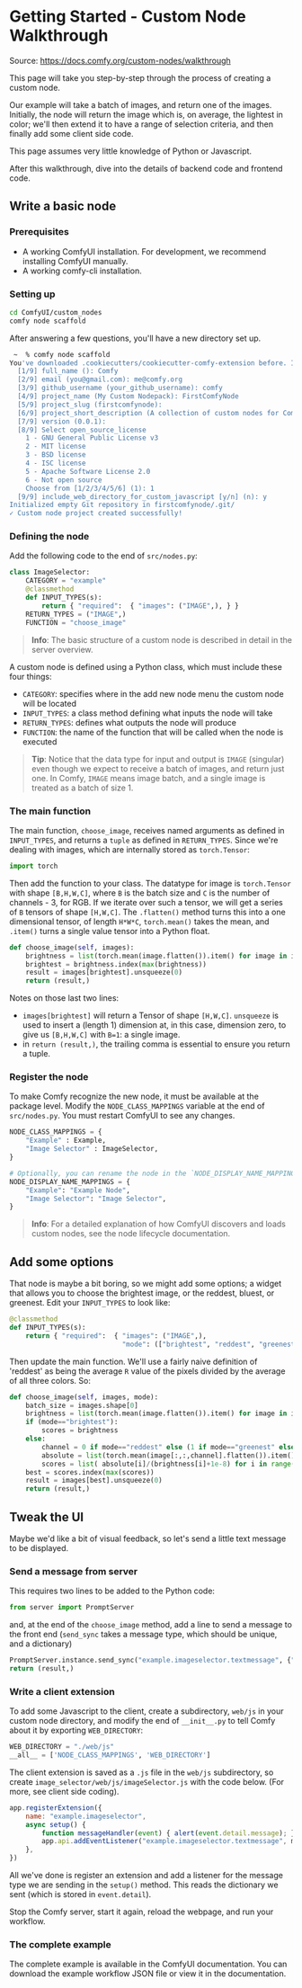 # Getting Started - Custom Node Walkthrough

Source: https://docs.comfy.org/custom-nodes/walkthrough

This page will take you step-by-step through the process of creating a custom node.

Our example will take a batch of images, and return one of the images. Initially, the node will return the image which is, on average, the lightest in color; we'll then extend it to have a range of selection criteria, and then finally add some client side code.

This page assumes very little knowledge of Python or Javascript.

After this walkthrough, dive into the details of backend code and frontend code.

## Write a basic node

### Prerequisites

- A working ComfyUI installation. For development, we recommend installing ComfyUI manually.
- A working comfy-cli installation.

### Setting up

```bash
cd ComfyUI/custom_nodes
comfy node scaffold
```

After answering a few questions, you'll have a new directory set up.

```bash
 ~  % comfy node scaffold
You've downloaded .cookiecutters/cookiecutter-comfy-extension before. Is it okay to delete and re-download it? [y/n] (y): y
  [1/9] full_name (): Comfy
  [2/9] email (you@gmail.com): me@comfy.org
  [3/9] github_username (your_github_username): comfy
  [4/9] project_name (My Custom Nodepack): FirstComfyNode
  [5/9] project_slug (firstcomfynode): 
  [6/9] project_short_description (A collection of custom nodes for ComfyUI): 
  [7/9] version (0.0.1): 
  [8/9] Select open_source_license
    1 - GNU General Public License v3
    2 - MIT license
    3 - BSD license
    4 - ISC license
    5 - Apache Software License 2.0
    6 - Not open source
    Choose from [1/2/3/4/5/6] (1): 1
  [9/9] include_web_directory_for_custom_javascript [y/n] (n): y
Initialized empty Git repository in firstcomfynode/.git/
✓ Custom node project created successfully!
```

### Defining the node

Add the following code to the end of `src/nodes.py`:

```python
class ImageSelector:
    CATEGORY = "example"
    @classmethod    
    def INPUT_TYPES(s):
        return { "required":  { "images": ("IMAGE",), } }
    RETURN_TYPES = ("IMAGE",)
    FUNCTION = "choose_image"
```

> **Info**: The basic structure of a custom node is described in detail in the server overview.

A custom node is defined using a Python class, which must include these four things: 
- `CATEGORY`: specifies where in the add new node menu the custom node will be located
- `INPUT_TYPES`: a class method defining what inputs the node will take
- `RETURN_TYPES`: defines what outputs the node will produce
- `FUNCTION`: the name of the function that will be called when the node is executed

> **Tip**: Notice that the data type for input and output is `IMAGE` (singular) even though we expect to receive a batch of images, and return just one. In Comfy, `IMAGE` means image batch, and a single image is treated as a batch of size 1.

### The main function

The main function, `choose_image`, receives named arguments as defined in `INPUT_TYPES`, and returns a `tuple` as defined in `RETURN_TYPES`. Since we're dealing with images, which are internally stored as `torch.Tensor`:

```python
import torch
```

Then add the function to your class. The datatype for image is `torch.Tensor` with shape `[B,H,W,C]`, where `B` is the batch size and `C` is the number of channels - 3, for RGB. If we iterate over such a tensor, we will get a series of `B` tensors of shape `[H,W,C]`. The `.flatten()` method turns this into a one dimensional tensor, of length `H*W*C`, `torch.mean()` takes the mean, and `.item()` turns a single value tensor into a Python float.

```python
def choose_image(self, images):
    brightness = list(torch.mean(image.flatten()).item() for image in images)
    brightest = brightness.index(max(brightness))
    result = images[brightest].unsqueeze(0)
    return (result,)
```

Notes on those last two lines:
- `images[brightest]` will return a Tensor of shape `[H,W,C]`. `unsqueeze` is used to insert a (length 1) dimension at, in this case, dimension zero, to give us `[B,H,W,C]` with `B=1`: a single image.
- in `return (result,)`, the trailing comma is essential to ensure you return a tuple.

### Register the node

To make Comfy recognize the new node, it must be available at the package level. Modify the `NODE_CLASS_MAPPINGS` variable at the end of `src/nodes.py`. You must restart ComfyUI to see any changes.

```python
NODE_CLASS_MAPPINGS = {
    "Example" : Example,
    "Image Selector" : ImageSelector,
}

# Optionally, you can rename the node in the `NODE_DISPLAY_NAME_MAPPINGS` dictionary.
NODE_DISPLAY_NAME_MAPPINGS = {
    "Example": "Example Node",
    "Image Selector": "Image Selector",
}
```

> **Info**: For a detailed explanation of how ComfyUI discovers and loads custom nodes, see the node lifecycle documentation.

## Add some options

That node is maybe a bit boring, so we might add some options; a widget that allows you to choose the brightest image, or the reddest, bluest, or greenest. Edit your `INPUT_TYPES` to look like:

```python
@classmethod    
def INPUT_TYPES(s):
    return { "required":  { "images": ("IMAGE",), 
                            "mode": (["brightest", "reddest", "greenest", "bluest"],)} }
```

Then update the main function. We'll use a fairly naive definition of 'reddest' as being the average `R` value of the pixels divided by the average of all three colors. So:

```python
def choose_image(self, images, mode):
    batch_size = images.shape[0]
    brightness = list(torch.mean(image.flatten()).item() for image in images)
    if (mode=="brightest"):
        scores = brightness
    else:
        channel = 0 if mode=="reddest" else (1 if mode=="greenest" else 2)
        absolute = list(torch.mean(image[:,:,channel].flatten()).item() for image in images)
        scores = list( absolute[i]/(brightness[i]+1e-8) for i in range(batch_size) )
    best = scores.index(max(scores))
    result = images[best].unsqueeze(0)
    return (result,)
```

## Tweak the UI

Maybe we'd like a bit of visual feedback, so let's send a little text message to be displayed.

### Send a message from server

This requires two lines to be added to the Python code:

```python
from server import PromptServer
```

and, at the end of the `choose_image` method, add a line to send a message to the front end (`send_sync` takes a message type, which should be unique, and a dictionary)

```python
PromptServer.instance.send_sync("example.imageselector.textmessage", {"message":f"Picked image {best+1}"})
return (result,)
```

### Write a client extension

To add some Javascript to the client, create a subdirectory, `web/js` in your custom node directory, and modify the end of `__init__.py` to tell Comfy about it by exporting `WEB_DIRECTORY`:

```python
WEB_DIRECTORY = "./web/js"
__all__ = ['NODE_CLASS_MAPPINGS', 'WEB_DIRECTORY']
```

The client extension is saved as a `.js` file in the `web/js` subdirectory, so create `image_selector/web/js/imageSelector.js` with the code below. (For more, see client side coding).

```javascript
app.registerExtension({
	name: "example.imageselector",
    async setup() {
        function messageHandler(event) { alert(event.detail.message); }
        app.api.addEventListener("example.imageselector.textmessage", messageHandler);
    },
})
```

All we've done is register an extension and add a listener for the message type we are sending in the `setup()` method. This reads the dictionary we sent (which is stored in `event.detail`).

Stop the Comfy server, start it again, reload the webpage, and run your workflow.

### The complete example

The complete example is available in the ComfyUI documentation. You can download the example workflow JSON file or view it in the documentation.

